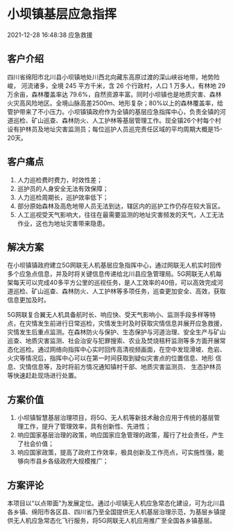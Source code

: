 # 小坝镇基层应急指挥

2021-12-28 16:48:38 应急救援

## 客户介绍

四川省绵阳市北川县小坝镇地处川西北向藏东高原过渡的深山峡谷地带，地势险峻， 河流诸多，全境 245 平方千米，含 26 个行政村，人口 1 万多人，有林地 29 万余亩，森林覆盖率达 79.6%，自然资源丰富。同时小坝镇也是地质灾害、森林火灾高风险地区。全境山脉高差2500m、地形复杂；80%以上的森林覆盖率，给管护带来了不小压力。小坝镇镇政府作为全镇的基层应急指挥中心，负责全镇的河道巡检、矿山巡查、森林防火、人工护林等基层管理工作。现全镇26个村每个村设有护林员及地址灾害监测员；每位巡护人员巡完责任区域的平均周期大概是15-20天。

## 客户痛点

1. 人力巡检费时费力，时效性差；
2. 巡护员的人身安全无法有效保障；
3. 人力巡检周期长，巡护效率低下；
4. 部分原始森林及高危地带人员无法到达，辖区内的巡护工作仍存在较大盲区。
5. 人工巡视受天气影响大，往往在最需要监测的地址灾害频发的天气，人工无法作业，这也为地址灾害带来隐患。

## 解决方案

在小坝镇镇政府建立5G网联无人机基层应急指挥中心，通过网联无人机实时回传多个应急点信息，并及时将关键信息传递给北川县应急管理局。5G网联无人机每架每天可以完成40多平方公里的巡视任务，是人工效率的40倍，可以高效完成河道巡检、矿山巡查、森林防火、人工护林等多项任务，巡查更加安全、高效，获取信息更加及时。

5G网联复合翼无人机具备航时长、响应快、受天气影响小、监测手段多样等特点，在灾情发生前进行日常巡检，灾情发生时及时获取灾情信息并展开应急救援，灾情发生后重点监测。在森林防火与保护、生态保护与河道治理、安全生产与矿山巡查、地质灾害监测、社会治安与犯罪搜索、农业及焚烧秸秆监测等多方面开展常态化巡检。通过网络向指挥中心实时回传高清视频画面，在空中发现滑坡、危岩、火灾等情况后，指挥中心可以在第一时间获取到疑似灾害点的位置信息、地形 信息、灾情信息等，及时将前方情况通知镇村干部、地质灾害监测员、 生态护林员等快速赶赴现场进行处置。

## 方案价值

1. 小坝镇智慧基层治理项目，将5G、无人机等新技术融合应用于传统的基层管理工作，提升了管理效率，具有创新性、先进性；
2. 响应国家基层治理的政策，响应国家应急管理的政策，履行了社会责任，产生了社会价值；
3. 响应国家政策，提高了政府工作效率，极具创新及工作亮点，可实施性强，能够向市县乡各级政府大规模推广；

## 方案评论

本项目以“以点带面”为发展定位。通过小坝镇无人机应急常态化建设，可为北川县各乡镇、绵阳市各区县、四川省乃至全国提供无人机基层治理示范，为基层乡镇提供无人机应急常态化飞行服务，将5G网联无人机应用推广至全国各乡镇基层。